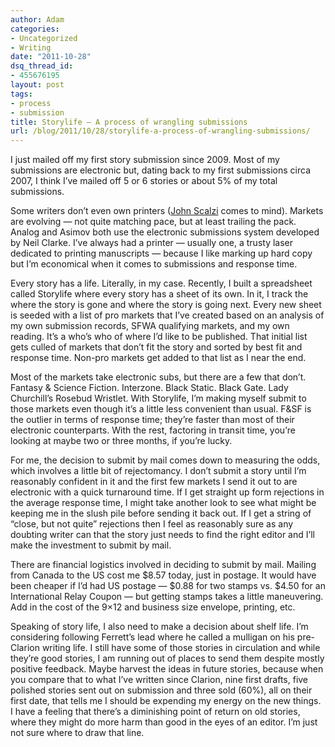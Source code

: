 ```yaml
---
author: Adam
categories:
- Uncategorized
- Writing
date: "2011-10-28"
dsq_thread_id:
- 455676195
layout: post
tags:
- process
- submission
title: Storylife — A process of wrangling submissions
url: /blog/2011/10/28/storylife-a-process-of-wrangling-submissions/
---
```

I just mailed off my first story submission since 2009. Most of my submissions are electronic but, dating back to my first submissions circa 2007, I think I&#8217;ve mailed off 5 or 6 stories or about 5% of my total submissions.

Some writers don&#8217;t even own printers ([John Scalzi](1) comes to mind). Markets are evolving &#8212; not quite matching pace, but at least trailing the pack. Analog and Asimov both use the electronic submissions system developed by Neil Clarke. I&#8217;ve always had a printer &#8212; usually one, a trusty laser dedicated to printing manuscripts &#8212; because I like marking up hard copy but I&#8217;m economical when it comes to submissions and response time.

Every story has a life. Literally, in my case. Recently, I built a spreadsheet called Storylife where every story has a sheet of its own. In it, I track the where the story is gone and where the story is going next. Every new sheet is seeded with a list of pro markets that I&#8217;ve created based on an analysis of my own submission records, SFWA qualifying markets, and my own reading. It&#8217;s a who&#8217;s who of where I&#8217;d like to be published. That initial list gets culled of markets that don&#8217;t fit the story and sorted by best fit and response time. Non-pro markets get added to that list as I near the end.

Most of the markets take electronic subs, but there are a few that don&#8217;t. Fantasy & Science Fiction. Interzone. Black Static. Black Gate. Lady Churchill&#8217;s Rosebud Wristlet. With Storylife, I&#8217;m making myself submit to those markets even though it&#8217;s a little less convenient than usual. F&SF is the outlier in terms of response time; they&#8217;re faster than most of their electronic counterparts. With the rest, factoring in transit time, you&#8217;re looking at maybe two or three months, if you&#8217;re lucky.

For me, the decision to submit by mail comes down to measuring the odds, which involves a little bit of rejectomancy. I don&#8217;t submit a story until I&#8217;m reasonably confident in it and the first few markets I send it out to are electronic with a quick turnaround time. If I get straight up form rejections in the average response time, I might take another look to see what might be keeping me in the slush pile before sending it back out. If I get a string of &#8220;close, but not quite&#8221; rejections then I feel as reasonably sure as any doubting writer can that the story just needs to find the right editor and I&#8217;ll make the investment to submit by mail.

There are financial logistics involved in deciding to submit by mail. Mailing from Canada to the US cost me $8.57 today, just in postage. It would have been cheaper if I&#8217;d had US postage &#8212; $0.88 for two stamps vs. $4.50 for an International Relay Coupon &#8212; but getting stamps takes a little maneuvering. Add in the cost of the 9&#215;12 and business size envelope, printing, etc.

Speaking of story life, I also need to make a decision about shelf life. I&#8217;m considering following Ferrett&#8217;s lead where he called a mulligan on his pre-Clarion writing life. I still have some of those stories in circulation and while they&#8217;re good stories, I am running out of places to send them despite mostly positive feedback. Maybe harvest the ideas in future stories, because when you compare that to what I&#8217;ve written since Clarion, nine first drafts, five polished stories sent out on submission and three sold (60%), all on their first date, that tells me I should be expending my energy on the new things. I have a feeling that there&#8217;s a diminishing point of return on old stories, where they might do more harm than good in the eyes of an editor. I&#8217;m just not sure where to draw that line.

 [1]: http://www.scalzi.com/whatever/005165.html
